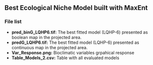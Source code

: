 ## Best Ecological Niche Model built with MaxEnt
### File list

+ **pred_binG_LQHP6.tif:** The best fitted model (LQHP-6) presented as boolean map in the projected area.
+ **predG_LQHP6.tif:** The best fitted model (LQHP-6) presented as continuous map in the projected area.
+ **Var_Response.png:** Bioclimatic variables grpahical response
+ **Table_Models_2.csv:** Table with all evaluated models
